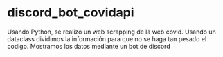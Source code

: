 # discord_bot_covidapi
Usando Python, se realizo un web scrapping de la web covid. 
Usando un dataclass dividimos la información para que no se haga tan pesado el codigo.
Mostramos los datos mediante un bot de discord
